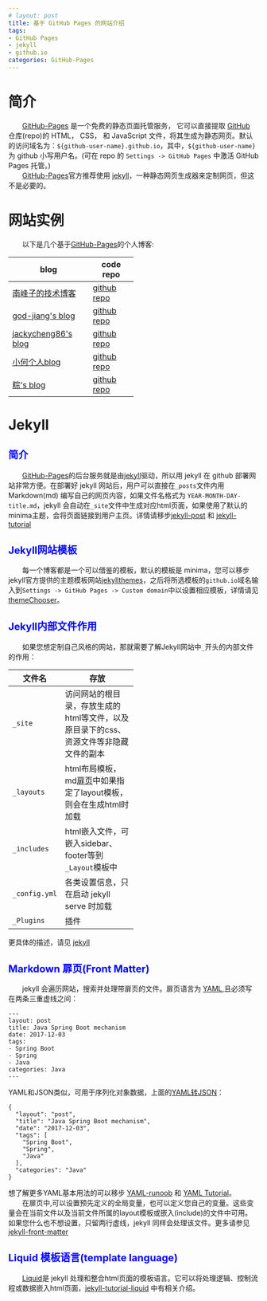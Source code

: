 ```yaml
---
# layout: post
title: 基于 GitHub Pages 的网站介绍
tags: 
- GitHub Pages
- jekyll
- github.io
categories: GitHub-Pages
---
```


# 简介
&emsp;&emsp;[GitHub-Pages](https://pages.github.com/) 是一个免费的静态页面托管服务， 它可以直接提取 [GitHub](https://www.github.com) 仓库(repo)的 HTML， CSS， 和 JavaScript 文件，将其生成为静态网页。默认的访问域名为：`${github-user-name}.github.io`，其中，`${github-user-name}` 为 github 小写用户名。(可在 repo 的 `Settings -> GitHub Pages` 中激活 GitHub Pages 托管。)<br>
&emsp;&emsp;[GitHub-Pages](https://pages.github.com/)官方推荐使用 [jekyll](https://jekyllrb.com/)，一种静态网页生成器来定制网页，但这不是必要的。
# 网站实例
&emsp;&emsp;以下是几个基于[GitHub-Pages](https://pages.github.com/)的个人博客:<br>

<style>
table{max-width:50%;/*white-space:nowrap;*/}
h2 {font-size:1.25rem!important;color:blue;}
h3 {font-size:1.1rem!important;color:green;}
</style>



|blog|code repo|
|-----|-----|
|[南峰子的技术博客](https://southpeak.github.io/)|[github repo](https://github.com/southpeak/southpeak.github.com)|
|[god-jiang's blog](https://god-jiang.github.io/)|[github repo](https://github.com/god-jiang/god-jiang.github.io)|
|[jackycheng86's blog](https://jackycheng86.github.io/)|[github repo](https://github.com/jackycheng86/jackycheng86.github.io)|
|[小何个人blog](https://xiaohegithub.cn/)|[github repo](https://github.com/woshidandan/xiaohe/tree/gh-pages)|
|[粽's blog](https://zhoon.github.io/)|[github repo](https://github.com/zhoon/zhoon.github.io)|



# Jekyll
## 简介
&emsp;&emsp;[GitHub-Pages](https://pages.github.com/)的后台服务就是由[jekyll](https://jekyllrb.com/)驱动，所以用 jekyll 在 github 部署网站非常方便。在部署好 jekyll 网站后，用户可以直接在`_posts`文件内用 Markdown(md) 编写自己的网页内容，如果文件名格式为 `YEAR-MONTH-DAY-title.md`，jekyll 会自动在`_site`文件中生成对应html页面，如果使用了默认的minima主题，会将页面链接到用户主页。详情请移步[jekyll-post](https://jekyllrb.com/docs/posts/) 和 [jekyll-tutorial](https://jekyllrb.com/docs/step-by-step/01-setup/) <br>

## Jekyll网站模板
&emsp;&emsp;每一个博客都是一个可以借鉴的模板，默认的模板是 minima，您可以移步jekyll官方提供的主题模板网站[jekyllthemes](http://jekyllthemes.org/)，之后将所选模板的`github.io`域名输入到`Settings -> GitHub Pages -> Custom domain`中以设置相应模板，详情请见[themeChooser](https://docs.github.com/en/pages/getting-started-with-github-pages/adding-a-theme-to-your-github-pages-site-with-the-theme-chooser)。

## Jekyll内部文件作用
&emsp;&emsp;如果您想定制自己风格的网站，那就需要了解Jekyll网站中`_`开头的内部文件的作用：<br>

文件名|存放
-----|-----
`_site`|访问网站的根目录，存放生成的html等文件，以及原目录下的css、资源文件等非隐藏文件的副本
`_layouts`|html布局模板，md[扉页](#扉页)中如果指定了layout模板，则会在生成html时加载
`_includes`|html嵌入文件，可嵌入sidebar、footer等到`_Layout`模板中
`_config.yml`|各类设置信息，只在启动 jekyll serve 时加载
`_Plugins`|插件

更具体的描述，请见  [jekyll](https://jekyllrb.com/) 

<h2 id="扉页">Markdown 扉页(Front Matter)</h2>

&emsp;&emsp;jekyll 会遍历网站，搜索并处理带扉页的文件。扉页语言为 [YAML](https://yaml.org/),且必须写在两条三重虚线之间：
```
---
layout: post
title: Java Spring Boot mechanism
date: 2017-12-03
tags:
- Spring Boot
- Spring
- Java
categories: Java
---
```

YAML和JSON类似，可用于序列化对象数据，上面的[YAML转JSON](https://www.json2yaml.com/)：
```
{
  "layout": "post",
  "title": "Java Spring Boot mechanism",
  "date": "2017-12-03",
  "tags": [
    "Spring Boot",
    "Spring",
    "Java"
  ],
  "categories": "Java"
}
```
想了解更多YAML基本用法的可以移步 [YAML-runoob](https://www.runoob.com/w3cnote/yaml-intro.html) 和 [YAML Tutorial](https://www.cloudbees.com/blog/yaml-tutorial-everything-you-need-get-started)。<br>
&emsp;&emsp;在扉页中,可以设置预先定义的全局变量，也可以定义您自己的变量。这些变量会在当前文件以及当前文件所属的layout模板或嵌入(include)的文件中可用。如果您什么也不想设置，只留两行虚线，jekyll 同样会处理该文件。更多请参见 [jekyll-front-matter](https://jekyllrb.com/docs/front-matter)




<h2 id="Liquid">Liquid 模板语言(template language)</h2>

&emsp;&emsp;[Liquid](https://liquid.bootcss.com/basics/introduction/)是 jekyll 处理和整合html页面的模板语言。它可以将处理逻辑、控制流程或数据嵌入html页面，[jekyll-tutorial-liquid](https://jekyllrb.com/docs/step-by-step/02-liquid/) 中有相关介绍。

 

<script src="/js/set_link_blank.js"></script>









